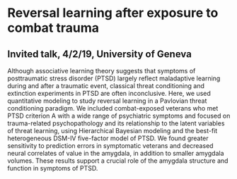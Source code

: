 # Reversal learning after exposure to combat trauma
## Invited talk, 4/2/19, University of Geneva
Although associative learning theory suggests that symptoms of
posttraumatic stress disorder (PTSD) largely reflect maladaptive
learning during and after a traumatic event, classical threat
conditioning and extinction experiments in PTSD are often
inconclusive. Here, we used quantitative modeling to study reversal
learning in a Pavlovian threat conditioning paradigm. We included
combat-exposed veterans who met PTSD criterion A with a wide range of
psychiatric symptoms and focused on trauma-related psychopathology and
its relationship to the latent variables of threat learning, using
Hierarchical Bayesian modeling and the best-fit heterogeneous DSM-IV
five-factor model of PTSD. We found greater sensitivity to prediction
errors in symptomatic veterans and decreased neural correlates of value
in the amygdala, in addition to smaller amygdala volumes. These results
support a crucial role of the amygdala structure and function in
symptoms of PTSD.
